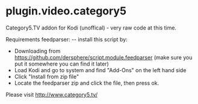 # plugin.video.category5
Category5.TV addon for Kodi (unoffical) - very raw code at this time.

Requirements
feedparser:
-- install this script by:
* Downloading from https://github.com/dersphere/script.module.feedparser (make sure you put it somewhere you can find it later)
* Load Kodi and go to system and find "Add-Ons" on the left hand side
* Click "Install from zip file"
* Locate the feedparser zip and click the file, then press ok.  

Please visit http://www.category5.tv/
